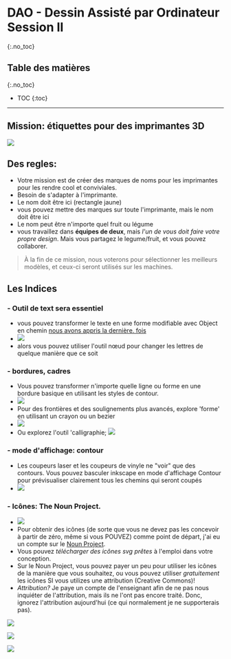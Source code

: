 # DAO - Dessin Assisté par Ordinateur Session II
{:.no_toc}

## Table des matières
{:.no_toc}

* TOC
{:toc}

---

## Mission: étiquettes pour des imprimantes 3D

![](https://i.imgur.com/A9sA73H.png)

## Des regles: 

- Votre mission est de créer des marques de noms pour les imprimantes pour les rendre cool et conviviales.
- Besoin de s'adapter à l'imprimante.
- Le nom doit être ici (rectangle jaune)
- vous pouvez mettre des marques sur toute l'imprimante, mais le nom doit être ici
- Le nom peut être n'importe quel fruit ou légume
- vous travaillez dans **équipes de deux**, mais _l'un de vous doit faire votre propre design_.  Mais vous partagez le legume/fruit, et vous pouvez collaborer.

> À la fin de ce mission, nous voterons pour sélectionner les meilleurs modèles, et ceux-ci seront utilisés sur les machines.

## Les Indices

### - **Outil de text** sera essentiel
  - vous pouvez transformer le texte en une forme modifiable avec Object en chemin [nous avons appris la dernière.  fois](https://filipgoc.github.io/hep-cad/noobs2_fr.html#transformer-des-objets-en-chemins)
  - ![](https://i.imgur.com/43Hzyq8.png)
  - alors vous pouvez utiliser l'outil nœud pour changer les lettres de quelque manière que ce soit


### - **bordures, cadres**
  - Vous pouvez transformer n&#39;importe quelle ligne ou forme en une bordure basique en utilisant les styles de contour.
  - ![](https://i.imgur.com/dFW8MKf.png)
  - Pour des frontières et des soulignements plus avancés, explore &#39;forme&#39; en utilisant un crayon ou un bezier
  - ![](https://i.imgur.com/6RcKvpl.png)
  - Ou explorez l&#39;outil &#39;calligraphie; ![](https://i.imgur.com/RsaatPB.png) 

### - **mode d'affichage: contour**
  - Les coupeurs laser et les coupeurs de vinyle ne "voir" que des contours. Vous pouvez basculer inkscape en mode d'affichage Contour pour prévisualiser clairement tous les chemins qui seront coupés
  - ![](https://i.imgur.com/IR14SvB.png)

### - **Icônes: The Noun Project.**
  - ![](https://i.imgur.com/dFSGT2p.png)
  - Pour obtenir des icônes (de sorte que vous ne devez pas les concevoir à partir de zéro, même si vous POUVEZ) comme point de départ, j'ai eu un compte sur le [Noun Project](https://thenounproject.com/). 
  - Vous pouvez _télécharger des icônes svg prêtes_ à l'emploi dans votre conception.
  - Sur le Noun Project, vous pouvez payer un peu pour utiliser les icônes de la manière que vous souhaitez, ou vous pouvez utiliser _gratuitement_ les icônes SI vous utilizes une attribution (Creative Commons)!
  - _Attribution?_ Je paye un compte de l'enseignant afin de ne pas nous inquiéter de l'attribution, mais ils ne l'ont pas encore traité. Donc, ignorez l'attribution aujourd'hui (ce qui normalement je ne supporterais pas).

![](https://i.imgur.com/KVZu4Va.png)

![](https://i.imgur.com/kgRv7jp.png)

![](https://i.imgur.com/ufkn9CU.png)